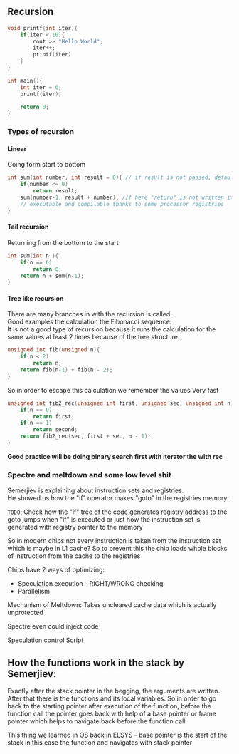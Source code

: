 ## Recursion
```c++
void printf(int iter){
    if(iter < 10){
        cout >> "Hello World";
        iter++;
        printf(iter)
    }
}

int main(){
    int iter = 0;
    printf(iter);

    return 0;
}
```

### Types of recursion
#### Linear
Going form start to bottom
```c++
int sum(int number, int result = 0){ // if result is not passed, default is 0 !!
    if(number <= 0)
        return result;
    sum(number-1, result + number); //f here "return" is not written it will be
    // executable and compilable thanks to some processor registries
}
```

#### Tail recursion
Returning from the bottom to the start
```c++
int sum(int n ){
    if(n == 0)
        return 0;
    return n + sum(n-1);
}
```

#### Tree like recursion
There are many branches in with the recursion is called.  
Good examples the calculation the Fibonacci sequence.  
It is not a good type of recursion because it runs the calculation for the same
values at least 2 times because of the tree structure.
```c++
unsigned int fib(unsigned n){
    if(n < 2)
        return n;
    return fib(n-1) + fib(n - 2);
}
```
So in order to escape this calculation we remember the values
Very fast
```c++
unsigned int fib2_rec(unsigned int first, unsigned sec, unsigned int n){
    if(n == 0)
        return first;
    if(n == 1)
        return second;
    return fib2_rec(sec, first + sec, n - 1);
}
```

**Good practice will be doing binary search first with iterator the with rec**

### Spectre and  meltdown and some low level shit
Semerjiev is explaining about instruction sets and registries.  
He showed us how the "if" operator makes "goto" in the registries memory.  

`TODO`: Check how the "if" tree of the code generates registry address to the
goto jumps when "if" is executed or just how the instruction set is generated
with registry pointer to the memory

So in modern chips not every instruction is taken from the instruction set
which is maybe in L1 cache? So to prevent this the chip loads whole blocks
of instruction from the cache to the registries  

Chips have 2 ways of optimizing:
* Speculation execution - RIGHT/WRONG checking    
* Parallelism  

Mechanism of Meltdown: Takes uncleared cache data which is actually unprotected  

Spectre even could inject code  

Speculation control Script

## How the functions work in the stack by Semerjiev:

Exactly after the stack pointer in the begging, the arguments are written.
After that there is the functions and its local variables.
So in order to go back to the starting pointer after execution of the function,
before the function call the pointer goes back with help of a base pointer or
frame pointer which helps to navigate back before the function call.  

This thing we learned in OS back in ELSYS - base pointer is the start of the
stack in this case the function and navigates with stack pointer  
